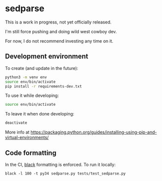 # sedparse

This is a work in progress, not yet officially released.

I'm still force pushing and doing wild west cowboy dev.

For now, I do not recommend investing any time on it.


## Development environment

To create (and update in the future):

```bash
python3 -m venv env
source env/bin/activate
pip install -r requirements-dev.txt
```

To use it while developing:

```bash
source env/bin/activate
```

To leave it when done developing:

```bash
deactivate
```

More info at https://packaging.python.org/guides/installing-using-pip-and-virtual-environments/


## Code formatting

In the CI, [black](https://github.com/psf/black) formatting is enforced. To run it locally:

    black -l 100 -t py34 sedparse.py tests/test_sedparse.py

